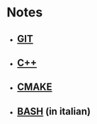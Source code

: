 # Notes
* ## [GIT](https://github.com/Lucide/Notes/blob/master/git/git.md)
* ## [C++](https://github.com/Lucide/Notes/blob/master/c%2B%2B)
* ## [CMAKE](https://github.com/Lucide/Notes/blob/master/cmake/cmake.md)
* ## [BASH](https://github.com/razvanred99/UniUD/blob/master/Calabrigo/SistemiOperativi/LaboratorioOS/listaComandiLinux.md) (in italian)